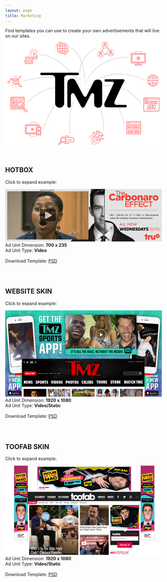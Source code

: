 ```yaml
---
layout: page
title: Marketing
---
```


Find templates you can use to create your own advertisements that will live on our sites.
<img src="/brand-resource/images/tmz-marketing-image.jpg" />

<br>

<h2 id="hot-box" class="header space-up">HOTBOX</h2>

Click to expand example: <br>

<a href="/brand-resource/images/hotbox-tmz-example-site.jpg" data-lightbox="lightbox-1" data-title="">
   <img class="center-block" src="/brand-resource/images/hotbox-tmz-example.jpg" />
</a>

<div class="panel bg-gray">
  <div class="pull-left">
      Ad Unit Dimension: <b>700 x 235</b>
  </div>
  <div class="pull-right">
        Ad Unit Type: <b>Video</b>
  </div>
  <div class="clearfix"></div>
  <br>
  <div class="text-center">
         Download Template: 
         <a class="download" href="/brand-resource/psd/fued_hotbox.psd" download="fued_hotbox.psd">PSD</a>
  </div>  
</div>

<br><br>

<h2 id="website-skin" class="header space-up">WEBSITE SKIN</h2>

Click to expand example: <br>

<a href="/brand-resource/images/skin-example-sitejpg728x435.jpg" data-lightbox="lightbox-3" data-title="">
    <img class="center-block" src="/brand-resource/images/skin-example-02698x386.jpg" />
</a>

<div class="panel bg-gray">
  <div class="pull-left">
      Ad Unit Dimension: <b>1920 x 1080</b>
  </div>
  <div class="pull-right">
        Ad Unit Type: <b>Video/Static</b>
  </div>
  <div class="clearfix"></div>
  <br>
  <div class="text-center">
         Download Template: 
         <a class="download" href="/brand-resource/psd/Homepage-Skin-Ads-Template-1920x1080.psd" download="Homepage-Skin-Ads-Template-1920x1080.psd">PSD</a>
  </div>  
</div>

<br><br>

<h2 id="toofab-skin" class="header space-up">TOOFAB SKIN</h2>

Click to expand example: <br>

<a href="/brand-resource/logos/png/toofab-skin.png?bust=2" data-lightbox="lightbox-2" data-title="">
    <img class="center-block" src="/brand-resource/logos/png/toofab-skin.png?bust=2" />
</a>

<div class="panel bg-gray">
  <div class="pull-left">
      Ad Unit Dimension: <b>1920 x 1080</b>
  </div>
  <div class="pull-right">
        Ad Unit Type: <b>Video/Static</b>
  </div>
  <div class="clearfix"></div>
  <br>
  <div class="text-center">
         Download Template: 
         <a class="download" href="/brand-resource/psd/toofab-skin.psd" download="toofab-skin.psd">PSD</a>
  </div>  
</div>

